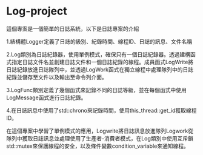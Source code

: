 # Log-project

這個專案是一個簡單的日誌系統，以下是日誌專案的介紹

1.結構體Logger定義了日誌的級別、紀錄時間、線程ID、日誌的訊息、文件名稱

2.Log類別為日誌紀錄器，使用單例模式，確保只有一個日誌紀錄器。透過建構函式指定日誌文件名並創建日誌文件和一個日誌紀錄的線程。成員函式LogWrite將日誌紀錄放進日誌隊列中，並透過LogWork函式在獨立線程中處理隊列中的日誌紀錄並儲存至文件以及輸出至命令列介面。

3.LogFunc類別定義了幾個函式來記錄不同的日誌等級，並在每個函式中使用LogMessage函式進行日誌紀錄。

4.在日誌訊息中使用了std::chrono來記錄時間，使用this_thread::get_id獲取線程ID。

在這個專案中學習了單例模式的應用，Logwrite將日誌訊息放進隊列Logwork從隊列中獲取日誌訊息並處理使用了生產者-消費者模式，在Log類別中使用互斥鎖std::mutex來保護線程的安全，以及條件變數condition_variable來通知線程。
